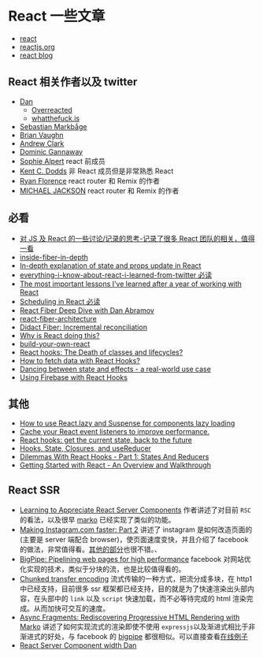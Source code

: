 # React 一些文章

- [react](https://github.com/facebook/react)
- [reactjs.org](https://reactjs.org/)
- [react blog](https://reactjs.org/blog/2020/12/21/data-fetching-with-react-server-components.html)

## React 相关作者以及 twitter

- [Dan](https://twitter.com/dan_abramov)
  - [Overreacted](https://overreacted.io/)
  - [whatthefuck.is](https://whatthefuck.is/)
- [Sebastian Markbåge](https://twitter.com/sebmarkbage)
- [Brian Vaughn](https://twitter.com/brian_d_vaughn)
- [Andrew Clark](https://twitter.com/acdlite)
- [Dominic Gannaway](https://twitter.com/trueadm)
- [Sophie Alpert](https://twitter.com/sophiebits) react 前成员
- [Kent C. Dodds](https://twitter.com/kentcdodds) 非 React 成员但是非常熟悉 React
- [Ryan Florence](https://twitter.com/ryanflorence) react router 和 Remix 的作者
- [MICHAEL JACKSON](https://twitter.com/mjackson) react router 和 Remix 的作者

## 必看

- [对 JS 及 React 的一些讨论/记录的思考-记录了很多 React 团队的相关，值得一看](https://zhuanlan.zhihu.com/p/374450428)
- [inside-fiber-in-depth](https://medium.com/react-in-depth/inside-fiber-in-depth-overview-of-the-new-reconciliation-algorithm-in-react-e1c04700ef6e)
- [In-depth explanation of state and props update in React](https://medium.com/react-in-depth/in-depth-explanation-of-state-and-props-update-in-react-51ab94563311)
- [everything-i-know-about-react-i-learned-from-twitter 必读](https://speakerdeck.com/jenncreighton/everything-i-know-about-react-i-learned-from-twitter)
- [The most important lessons I’ve learned after a year of working with React](https://medium.freecodecamp.org/mindset-lessons-from-a-year-with-react-1de862421981)
- [Scheduling in React 必读](https://philippspiess.com/scheduling-in-react/)
- [React Fiber Deep Dive with Dan Abramov](https://www.youtube.com/watch?v=aS41Y_eyNrU&app=desktop)
- [react-fiber-architecture](https://github.com/acdlite/react-fiber-architecture)
- [Didact Fiber: Incremental reconciliation](https://engineering.hexacta.com/didact-fiber-incremental-reconciliation-b2fe028dcaec)
- [Why is React doing this?](https://gist.github.com/sebmarkbage/a5ef436427437a98408672108df01919)
- [build-your-own-react](https://pomb.us/build-your-own-react/)
- [React hooks: The Death of classes and lifecycles?](https://blog.usejournal.com/react-hooks-death-of-classes-and-lifecycles-c8db5956558c)
- [How to fetch data with React Hooks?](https://www.robinwieruch.de/react-hooks-fetch-data/)
- [Dancing between state and effects - a real-world use case](https://github.com/facebook/react/issues/15240)
- [Using Firebase with React Hooks](https://benmcmahen.com/using-firebase-with-react-hooks/)

## 其他

- [How to use React.lazy and Suspense for components lazy loading](https://medium.freecodecamp.org/how-to-use-react-lazy-and-suspense-for-components-lazy-loading-8d420ecac58)
- [Cache your React event listeners to improve performance.](https://hackernoon.com/cache-your-react-event-listeners-to-improve-performance-37bda57ac965)
- [React hooks: get the current state, back to the future](https://dev.to/scastiel/react-hooks-get-the-current-state-back-to-the-future-3op2)
- [Hooks, State, Closures, and useReducer](https://adamrackis.dev/state-and-use-reducer/)
- [Dilemmas With React Hooks - Part 1: States And Reducers](https://yearn2learn.netlify.com/dilemmas-with-react-hooks-1)
- [Getting Started with React - An Overview and Walkthrough](https://www.taniarascia.com/getting-started-with-react/)

## React SSR

- [Learning to Appreciate React Server Components](https://dev.to/this-is-learning/learning-to-appreciate-react-server-components-49ka) 作者讲述了对目前 `RSC` 的看法，以及很早 [marko](https://markojs.com/) 已经实现了类似的功能。
- [Making Instagram.com faster: Part 2](https://instagram-engineering.com/making-instagram-com-faster-part-2-f350c8fba0d4) 讲述了 instagram 是如何改造页面的(主要是 server 端配合 browser)，使页面速度变快，并且介绍了 facebook 的做法，非常值得看。[其他的部分](https://medium.com/@mr_sharpoblunto)也很不错。、
- [BigPipe: Pipelining web pages for high performance](https://engineering.fb.com/2010/06/04/web/bigpipe-pipelining-web-pages-for-high-performance/) facebook 对网站优化实现的技术，类似于分块的流，也是比较值得看的。
- [Chunked transfer encoding](https://en.wikipedia.org/wiki/Chunked_transfer_encoding) 流式传输的一种方式，把流分成多块，在 http1 中已经支持，目前很多 ssr 框架都已经支持，目的就是为了快速渲染出头部内容，在头部中的 `link` 以及 `script` 快速加载，而不必等待完成的 html 渲染完成。从而加快可交互的速度。
- [Async Fragments: Rediscovering Progressive HTML Rendering with Marko](https://tech.ebayinc.com/engineering/async-fragments-rediscovering-progressive-html-rendering-with-marko/) 讲述了如何实现流式的渲染即使不使用 `expressjs`以及渐进式相比于非渐进式的好处，与 facebook 的 [bigpipe](https://engineering.fb.com/2010/06/04/web/bigpipe-pipelining-web-pages-for-high-performance/) 都很相似。可以直接查看[在线例子](https://marko-progressive-rendering.herokuapp.com/?renderMode=progressive-out-of-order&jsLocation=middle)
- [React Server Component width Dan](https://dev.to/swyx/an-annotated-guide-to-the-react-server-components-demo-2a83#2021-architecture-qampa-notes)
